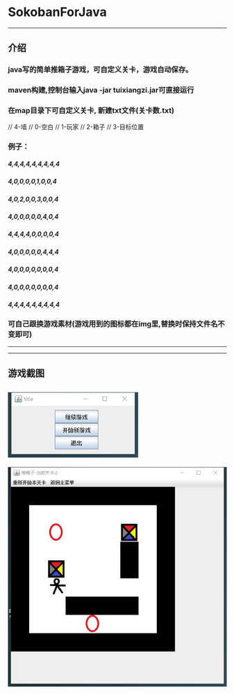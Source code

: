 # SokobanForJava
----
## 介绍
### java写的简单推箱子游戏，可自定义关卡，游戏自动保存。
### maven构建,控制台输入java -jar tuixiangzi.jar可直接运行
### 在map目录下可自定义关卡,  新建txt文件(关卡数.txt)
//        4-墙
//        0-空白
//        1-玩家
//        2-箱子
//        3-目标位置
### 例子：
##### 4,4,4,4,4,4,4,4,4
##### 4,0,0,0,0,1,0,0,4
##### 4,0,2,0,0,3,0,0,4
##### 4,0,0,0,0,0,4,0,4
##### 4,4,4,4,0,0,0,0,4
##### 4,0,0,0,0,0,4,4,4
##### 4,0,0,0,0,0,0,0,4
##### 4,0,0,0,0,0,0,0,4
##### 4,4,4,4,4,4,4,4,4
### 可自己跟换游戏素材(游戏用到的图标都在img里,替换时保持文件名不变即可)

----
----
## 游戏截图
![无法显示](JT1.png)
----
![无法显示](JT2.png)
